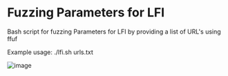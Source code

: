 # Fuzzing Parameters for LFI

Bash script for fuzzing Parameters for LFI by providing a list of URL's using ffuf

Example usage: ./lfi.sh urls.txt

![image](https://user-images.githubusercontent.com/80685782/178126775-75d9d417-6097-4959-9aad-046162259260.png)

